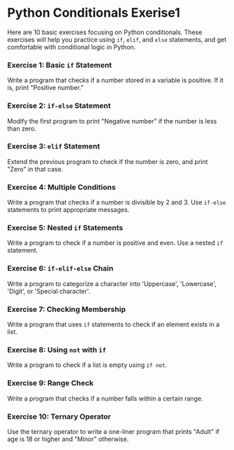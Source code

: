 # Python Conditionals Exerise1

Here are 10 basic exercises focusing on Python conditionals. These exercises will help you practice using `if`, `elif`, and `else` statements, and get comfortable with conditional logic in Python.

### Exercise 1: Basic `if` Statement
Write a program that checks if a number stored in a variable is positive. If it is, print "Positive number."

### Exercise 2: `if-else` Statement
Modify the first program to print "Negative number" if the number is less than zero.

### Exercise 3: `elif` Statement
Extend the previous program to check if the number is zero, and print "Zero" in that case.

### Exercise 4: Multiple Conditions
Write a program that checks if a number is divisible by 2 and 3. Use `if-else` statements to print appropriate messages.

### Exercise 5: Nested `if` Statements
Write a program to check if a number is positive and even. Use a nested `if` statement.

### Exercise 6: `if-elif-else` Chain
Write a program to categorize a character into 'Uppercase', 'Lowercase', 'Digit', or 'Special character'.

### Exercise 7: Checking Membership
Write a program that uses `if` statements to check if an element exists in a list.

### Exercise 8: Using `not` with `if`
Write a program to check if a list is empty using `if not`.

### Exercise 9: Range Check
Write a program that checks if a number falls within a certain range.

### Exercise 10: Ternary Operator
Use the ternary operator to write a one-liner program that prints "Adult" if age is 18 or higher and "Minor" otherwise.
